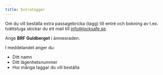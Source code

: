 ```yaml
---
title: Extrataggar
---
```

Om du vill beställa extra passagebricka (tagg) till entré och bokning av t.ex. tvättstuga skickar du ett mail till [info@locksafe.se](mailto:info@locksafe.se).

Ange **BRF Guldberget** i ämnesraden.

I meddelandet anger du:

* Ditt namn
* Ditt lägenhetsnummer
* Hur många taggar du vill beställa